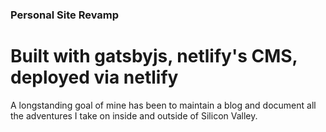 ### Personal Site Revamp
# Built with gatsbyjs, netlify's CMS, deployed via netlify

A longstanding goal of mine has been to maintain a blog and document all the adventures I take on inside and outside of Silicon Valley.